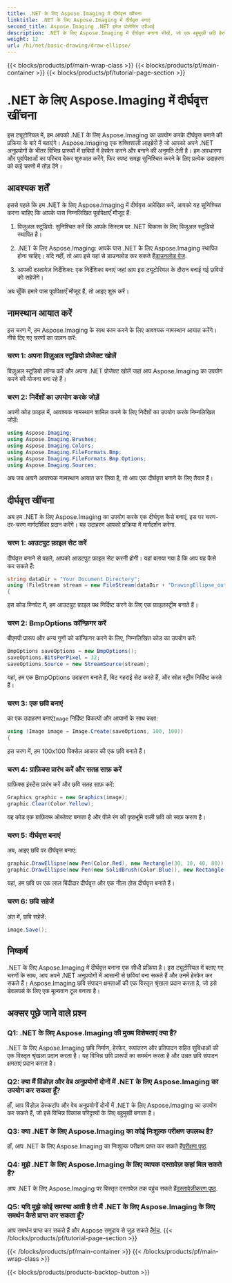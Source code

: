 ```yaml
---
title: .NET के लिए Aspose.Imaging में दीर्घवृत्त खींचना
linktitle: .NET के लिए Aspose.Imaging में दीर्घवृत्त बनाएं
second_title: Aspose.Imaging .NET इमेज प्रोसेसिंग एपीआई
description: .NET के लिए Aspose.Imaging में दीर्घवृत्त बनाना सीखें, जो एक बहुमुखी छवि हेरफेर लाइब्रेरी है। आसानी से आश्चर्यजनक ग्राफिक्स बनाएं।
weight: 12
url: /hi/net/basic-drawing/draw-ellipse/
---
```


{{< blocks/products/pf/main-wrap-class >}}
{{< blocks/products/pf/main-container >}}
{{< blocks/products/pf/tutorial-page-section >}}

# .NET के लिए Aspose.Imaging में दीर्घवृत्त खींचना

इस ट्यूटोरियल में, हम आपको .NET के लिए Aspose.Imaging का उपयोग करके दीर्घवृत्त बनाने की प्रक्रिया के बारे में बताएंगे। Aspose.Imaging एक शक्तिशाली लाइब्रेरी है जो आपको अपने .NET अनुप्रयोगों के भीतर विभिन्न प्रारूपों में छवियों में हेरफेर करने और बनाने की अनुमति देती है। हम अवधारणा और पूर्वापेक्षाओं का परिचय देकर शुरुआत करेंगे, फिर स्पष्ट समझ सुनिश्चित करने के लिए प्रत्येक उदाहरण को कई चरणों में तोड़ देंगे।

## आवश्यक शर्तें

इससे पहले कि हम .NET के लिए Aspose.Imaging में दीर्घवृत्त आरेखित करें, आपको यह सुनिश्चित करना चाहिए कि आपके पास निम्नलिखित पूर्वापेक्षाएँ मौजूद हैं:

1. विजुअल स्टूडियो: सुनिश्चित करें कि आपके सिस्टम पर .NET विकास के लिए विजुअल स्टूडियो स्थापित है।

2.  .NET के लिए Aspose.Imaging: आपके पास .NET के लिए Aspose.Imaging स्थापित होना चाहिए। यदि नहीं, तो आप इसे यहां से डाउनलोड कर सकते हैं[डाउनलोड पेज](https://releases.aspose.com/imaging/net/).

3. आपकी दस्तावेज़ निर्देशिका: एक निर्देशिका बनाएं जहां आप इस ट्यूटोरियल के दौरान बनाई गई छवियों को सहेजेंगे।

अब चूँकि हमारे पास पूर्वापेक्षाएँ मौजूद हैं, तो आइए शुरू करें।

## नामस्थान आयात करें

इस चरण में, हम Aspose.Imaging के साथ काम करने के लिए आवश्यक नामस्थान आयात करेंगे। नीचे दिए गए चरणों का पालन करें:

### चरण 1: अपना विज़ुअल स्टूडियो प्रोजेक्ट खोलें

विज़ुअल स्टूडियो लॉन्च करें और अपना .NET प्रोजेक्ट खोलें जहां आप Aspose.Imaging का उपयोग करने की योजना बना रहे हैं।

### चरण 2: निर्देशों का उपयोग करके जोड़ें

अपनी कोड फ़ाइल में, आवश्यक नामस्थान शामिल करने के लिए निर्देशों का उपयोग करके निम्नलिखित जोड़ें:

```csharp
using Aspose.Imaging;
using Aspose.Imaging.Brushes;
using Aspose.Imaging.Colors;
using Aspose.Imaging.FileFormats.Bmp;
using Aspose.Imaging.FileFormats.Bmp.Options;
using Aspose.Imaging.Sources;
```

अब जब आपने आवश्यक नामस्थान आयात कर लिया है, तो आप एक दीर्घवृत्त बनाने के लिए तैयार हैं।

## दीर्घवृत्त खींचना

अब हम .NET के लिए Aspose.Imaging का उपयोग करके एक दीर्घवृत्त कैसे बनाएं, इस पर चरण-दर-चरण मार्गदर्शिका प्रदान करेंगे। यह उदाहरण आपको प्रक्रिया में मार्गदर्शन करेगा.

### चरण 1: आउटपुट फ़ाइल सेट करें

दीर्घवृत्त बनाने से पहले, आपको आउटपुट फ़ाइल सेट करनी होगी। यहां बताया गया है कि आप यह कैसे कर सकते हैं:

```csharp
string dataDir = "Your Document Directory";
using (FileStream stream = new FileStream(dataDir + "DrawingEllipse_out.bmp", FileMode.Create))
{
```

इस कोड स्निपेट में, हम आउटपुट फ़ाइल पथ निर्दिष्ट करने के लिए एक फ़ाइलस्ट्रीम बनाते हैं।

### चरण 2: BmpOptions कॉन्फ़िगर करें

बीएमपी प्रारूप और अन्य गुणों को कॉन्फ़िगर करने के लिए, निम्नलिखित कोड का उपयोग करें:

```csharp
BmpOptions saveOptions = new BmpOptions();
saveOptions.BitsPerPixel = 32;
saveOptions.Source = new StreamSource(stream);
```

यहां, हम एक BmpOptions उदाहरण बनाते हैं, बिट गहराई सेट करते हैं, और स्रोत स्ट्रीम निर्दिष्ट करते हैं।

### चरण 3: एक छवि बनाएं

 का एक उदाहरण बनाएं`Image` निर्दिष्ट विकल्पों और आयामों के साथ कक्षा:

```csharp
using (Image image = Image.Create(saveOptions, 100, 100))
{
```

इस चरण में, हम 100x100 पिक्सेल आकार की एक छवि बनाते हैं।

### चरण 4: ग्राफ़िक्स प्रारंभ करें और सतह साफ़ करें

ग्राफ़िक्स इंस्टेंस प्रारंभ करें और छवि सतह साफ़ करें:

```csharp
Graphics graphic = new Graphics(image);
graphic.Clear(Color.Yellow);
```

यह कोड एक ग्राफ़िक्स ऑब्जेक्ट बनाता है और पीले रंग की पृष्ठभूमि वाली छवि को साफ़ करता है।

### चरण 5: दीर्घवृत्त बनाएं

अब, आइए छवि पर दीर्घवृत्त बनाएं:

```csharp
graphic.DrawEllipse(new Pen(Color.Red), new Rectangle(30, 10, 40, 80));
graphic.DrawEllipse(new Pen(new SolidBrush(Color.Blue)), new Rectangle(10, 30, 80, 40));
```

यहां, हम छवि पर एक लाल बिंदीदार दीर्घवृत्त और एक नीला ठोस दीर्घवृत्त बनाते हैं।

### चरण 6: छवि सहेजें

अंत में, छवि सहेजें:

```csharp
image.Save();
```

## निष्कर्ष

.NET के लिए Aspose.Imaging में दीर्घवृत्त बनाना एक सीधी प्रक्रिया है। इस ट्यूटोरियल में बताए गए चरणों के साथ, आप अपने .NET अनुप्रयोगों में आसानी से छवियां बना सकते हैं और उनमें हेरफेर कर सकते हैं। Aspose.Imaging छवि संपादन क्षमताओं की एक विस्तृत श्रृंखला प्रदान करता है, जो इसे डेवलपर्स के लिए एक मूल्यवान टूल बनाता है।

## अक्सर पूछे जाने वाले प्रश्न

### Q1: .NET के लिए Aspose.Imaging की मुख्य विशेषताएं क्या हैं?

.NET के लिए Aspose.Imaging छवि निर्माण, हेरफेर, रूपांतरण और प्रतिपादन सहित सुविधाओं की एक विस्तृत श्रृंखला प्रदान करता है। यह विभिन्न छवि प्रारूपों का समर्थन करता है और उन्नत छवि संपादन क्षमताएं प्रदान करता है।

### Q2: क्या मैं विंडोज़ और वेब अनुप्रयोगों दोनों में .NET के लिए Aspose.Imaging का उपयोग कर सकता हूँ?

हाँ, आप विंडोज़ डेस्कटॉप और वेब अनुप्रयोगों दोनों में .NET के लिए Aspose.Imaging का उपयोग कर सकते हैं, जो इसे विभिन्न विकास परिदृश्यों के लिए बहुमुखी बनाता है।

### Q3: क्या .NET के लिए Aspose.Imaging का कोई निःशुल्क परीक्षण उपलब्ध है?

 हाँ, आप .NET के लिए Aspose.Imaging का निःशुल्क परीक्षण प्राप्त कर सकते हैं[परीक्षण पृष्ठ](https://releases.aspose.com/).

### Q4: मुझे .NET के लिए Aspose.Imaging के लिए व्यापक दस्तावेज़ कहां मिल सकते हैं?

 आप .NET के लिए Aspose.Imaging पर विस्तृत दस्तावेज़ तक पहुंच सकते हैं[दस्तावेज़ीकरण पृष्ठ](https://reference.aspose.com/imaging/net/).

### Q5: यदि मुझे कोई समस्या आती है तो मैं .NET के लिए Aspose.Imaging के लिए समर्थन कैसे प्राप्त कर सकता हूँ?

 आप समर्थन प्राप्त कर सकते हैं और Aspose समुदाय से जुड़ सकते हैं[मंच](https://forum.aspose.com/).
{{< /blocks/products/pf/tutorial-page-section >}}

{{< /blocks/products/pf/main-container >}}
{{< /blocks/products/pf/main-wrap-class >}}

{{< blocks/products/products-backtop-button >}}
